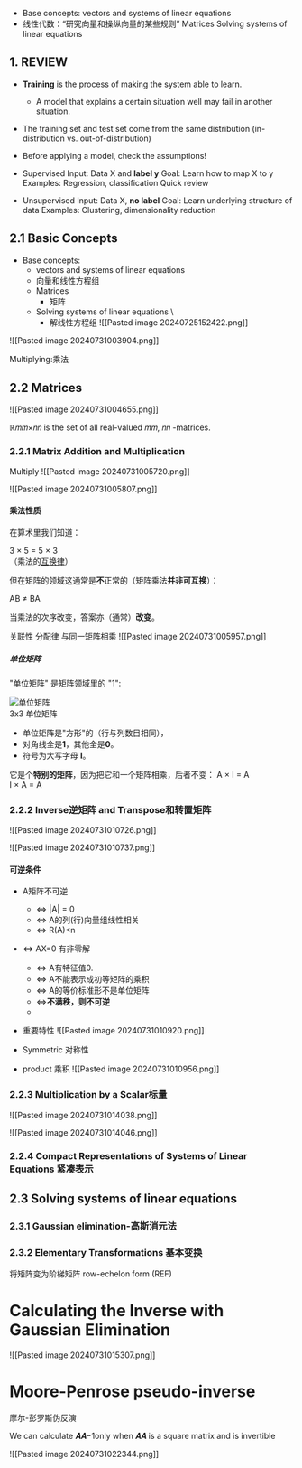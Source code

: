 - Base concepts: vectors and systems of linear equations 
- 线性代数：“研究向量和操纵向量的某些规则”
Matrices 
Solving systems of linear equations 

## 1. REVIEW

- **Training** is the process of making the system able to learn.
	- A model that explains a certain situation well may fail in another situation. 
- The training set and test set come from the same distribution (in- distribution vs. out-of-distribution) 
- Before applying a model, check the assumptions!

- Supervised
Input: Data X and **label y** 
Goal: Learn how to map X to y
Examples: Regression, classification Quick review 

- Unsupervised
Input: Data X, **no label** 
Goal: Learn underlying structure of data 
Examples: Clustering, dimensionality reduction 

## 2.1 Basic Concepts
- Base concepts: 
	- vectors and systems of linear equations 
	- 向量和线性方程组 
	- Matrices 
		- 矩阵 
	- Solving systems of linear equations \
		- 解线性方程组
![[Pasted image 20240725152422.png]]


![[Pasted image 20240731003904.png]]

Multiplying:乘法

## 2.2 Matrices

![[Pasted image 20240731004655.png]]


ℝ𝑚𝑚×𝑛𝑛 is the set of all real-valued 𝑚𝑚, 𝑛𝑛 -matrices.

### 2.2.1 Matrix Addition and Multiplication

Multiply
![[Pasted image 20240731005720.png]]

![[Pasted image 20240731005807.png]]

#### 乘法性质
在算术里我们知道：

3 × 5 = 5 × 3  
（乘法的[互换律](https://www.shuxuele.com/associative-commutative-distributive.html)）

但在矩阵的领域这通常是**不**正常的（矩阵乘法**并非可互换**）：

AB ≠ BA

当乘法的次序改变，答案亦（通常）**改变**。

关联性 分配律 与同一矩阵相乘
![[Pasted image 20240731005957.png]]
##### 单位矩阵

"单位矩阵" 是矩阵领域里的 "1":

![单位矩阵](https://www.shuxuele.com/algebra/images/matrix-identity.gif)  
3x3 单位矩阵  

- 单位矩阵是"方形"的（行与列数目相同），
- 对角线全是**1**，其他全是**0**。
- 符号为大写字母 **I**。  
    

它是个**特别的矩阵**，因为把它和一个矩阵相乘，后者不变：
A × I = A  
I × A = A

### 2.2.2 Inverse逆矩阵 and Transpose和转置矩阵

![[Pasted image 20240731010726.png]]

![[Pasted image 20240731010737.png]]

#### 可逆条件
- A矩阵不可逆   
	- <=> |A| = 0  
	- <=> A的列(行)向量组线性相关  
	- <=> R(A)<n  
- <=> AX=0 有非零解  
	- <=> A有特征值0.  
	- <=> A不能表示成初等矩阵的乘积  
	- <=> A的等价标准形不是单位矩阵
	- <=>**不满秩，则不可逆**
	- 


- 重要特性
![[Pasted image 20240731010920.png]]


- Symmetric 对称性
- product 乘积
![[Pasted image 20240731010956.png]]

### 2.2.3 Multiplication by a Scalar标量
![[Pasted image 20240731014038.png]]

![[Pasted image 20240731014046.png]]

### 2.2.4 Compact Representations of Systems of Linear Equations 紧凑表示




## 2.3 Solving systems of linear equations
### 2.3.1 Gaussian elimination-高斯消元法


### 2.3.2 Elementary Transformations 基本变换

将矩阵变为阶梯矩阵
row-echelon form (REF)




# Calculating the Inverse with Gaussian Elimination

![[Pasted image 20240731015307.png]]



# Moore-Penrose pseudo-inverse

摩尔-彭罗斯伪反演


We can calculate 𝑨𝑨−1only when 𝑨𝑨 is a square matrix and is invertible

![[Pasted image 20240731022344.png]]










